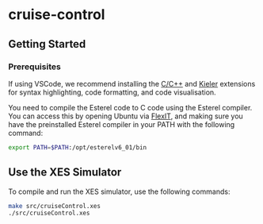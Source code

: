 # cruise-control

## Getting Started

### Prerequisites

If using VSCode, we recommend installing the [C/C++](vscode:extension/ms-vscode.cpptools) and [Kieler](vscode:extension/kieler.keith-vscode) extensions for syntax highlighting, code formatting, and code visualisation.

You need to compile the Esterel code to C code using the Esterel compiler. You can access this by opening Ubuntu via [FlexIT](http://flexit.auckland.ac.nz/), and making sure you have the preinstalled Esterel compiler in your PATH with the following command:

```bash
export PATH=$PATH:/opt/esterelv6_01/bin
```

## Use the XES Simulator

To compile and run the XES simulator, use the following commands:

```bash
make src/cruiseControl.xes
./src/cruiseControl.xes
```
